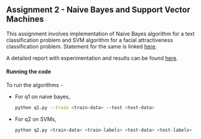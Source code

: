 ## Assignment 2 - Naive Bayes and Support Vector Machines

This assignment involves implementation of Naive Bayes algorithm for a text classification problem and SVM algorithm for a facial attractiveness classification problem. Statement for the same is linked [here](./Statement.pdf).

A detailed report with experimentation and results can be found [here](./Report.pdf).

#### Running the code

To run the algorithms -

- For q1 on naive bayes,

  ```bash
  python q1.py --train <train-data> --test <test-data>
  ```

- For q2 on SVMs,

  ```bash
  python q2.py <train-data> <train-labels> <test-data> <test-labels>
  ```


